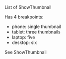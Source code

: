 List of ShowThumbnail

Has 4 breakpoints:
- phone: single thumbnail
- tablet: three thumbnails
- laptop: five
- desktop: six

See ShowThumbnail
